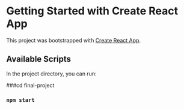 # Getting Started with Create React App

This project was bootstrapped with [Create React App](https://github.com/facebook/create-react-app).

## Available Scripts

In the project directory, you can run:

###cd final-project
### `npm start`


